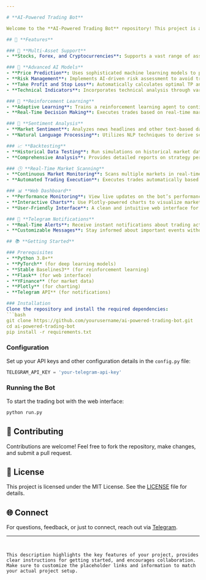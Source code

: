 ```yaml
---

# **AI-Powered Trading Bot**

Welcome to the **AI-Powered Trading Bot** repository! This project is a comprehensive, high-performance trading bot that integrates machine learning, reinforcement learning, and sentiment analysis to make informed trading decisions across multiple markets, including stocks, forex, and cryptocurrencies.

## 🌟 **Features**

### 🚀 **Multi-Asset Support**
- **Stocks, Forex, and Cryptocurrencies**: Supports a vast range of assets, including major stock symbols, forex pairs, and popular cryptocurrencies.

### 🧠 **Advanced AI Models**
- **Price Prediction**: Uses sophisticated machine learning models to predict future prices based on historical data.
- **Risk Management**: Implements AI-driven risk assessment to avoid trades with unfavorable risk/reward ratios.
- **Take Profit and Stop Loss**: Automatically calculates optimal TP and SL levels to maximize profits and minimize losses.
- **Technical Indicators**: Incorporates technical analysis through various indicators, including moving averages and RSI, to refine trading decisions.

### 🎯 **Reinforcement Learning**
- **Adaptive Learning**: Trains a reinforcement learning agent to continuously improve trading strategies based on past performance.
- **Real-Time Decision Making**: Executes trades based on real-time market data and dynamically adjusts strategies as markets evolve.

### 💬 **Sentiment Analysis**
- **Market Sentiment**: Analyzes news headlines and other text-based data to gauge market sentiment, which influences trading decisions.
- **Natural Language Processing**: Utilizes NLP techniques to derive sentiment scores from various sources, providing an additional layer of decision-making insight.

### 📈 **Backtesting**
- **Historical Data Testing**: Run simulations on historical market data to evaluate the performance of trading strategies before deploying them in live markets.
- **Comprehensive Analysis**: Provides detailed reports on strategy performance, including profit/loss, drawdowns, and other key metrics.

### 🕒 **Real-Time Market Scanning**
- **Continuous Market Monitoring**: Scans multiple markets in real-time to identify trading opportunities as they arise.
- **Automated Trading Execution**: Executes trades automatically based on pre-defined strategies and market conditions.

### 📊 **Web Dashboard**
- **Performance Monitoring**: View live updates on the bot’s performance, including CPU/GPU usage, trade execution, and financial metrics.
- **Interactive Charts**: Use Plotly-powered charts to visualize market data, trade history, and more.
- **User-Friendly Interface**: A clean and intuitive web interface for monitoring and controlling the trading bot.

### 🔔 **Telegram Notifications**
- **Real-Time Alerts**: Receive instant notifications about trading activity, model training updates, and system status directly to your Telegram account.
- **Customizable Messages**: Stay informed about important events without needing to be logged into the dashboard.

## 📚 **Getting Started**

### Prerequisites
- **Python 3.8+**
- **PyTorch** (for deep learning models)
- **Stable Baselines3** (for reinforcement learning)
- **Flask** (for web interface)
- **YFinance** (for market data)
- **Plotly** (for charting)
- **Telegram API** (for notifications)

### Installation
Clone the repository and install the required dependencies:
```bash
git clone https://github.com/yourusername/ai-powered-trading-bot.git
cd ai-powered-trading-bot
pip install -r requirements.txt
```

### Configuration
Set up your API keys and other configuration details in the `config.py` file:
```python
TELEGRAM_API_KEY = 'your-telegram-api-key'
```

### Running the Bot
To start the trading bot with the web interface:
```bash
python run.py
```

## 🤝 **Contributing**
Contributions are welcome! Feel free to fork the repository, make changes, and submit a pull request.

## 📄 **License**
This project is licensed under the MIT License. See the [LICENSE](LICENSE) file for details.

## 🌐 **Connect**
For questions, feedback, or just to connect, reach out via [Telegram](https://t.me/bastienjavaux).

---
```


This description highlights the key features of your project, provides clear instructions for getting started, and encourages collaboration. Make sure to customize the placeholder links and information to match your actual project setup.
